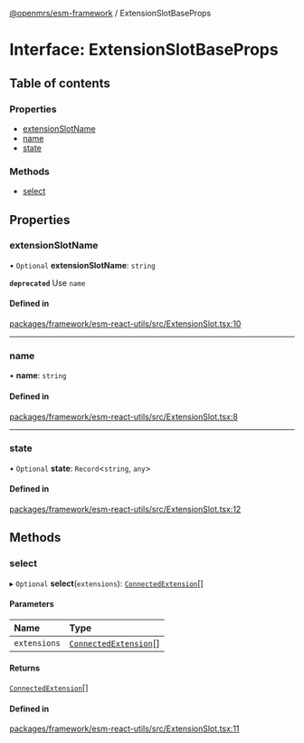 [@openmrs/esm-framework](../API.md) / ExtensionSlotBaseProps

# Interface: ExtensionSlotBaseProps

## Table of contents

### Properties

- [extensionSlotName](ExtensionSlotBaseProps.md#extensionslotname)
- [name](ExtensionSlotBaseProps.md#name)
- [state](ExtensionSlotBaseProps.md#state)

### Methods

- [select](ExtensionSlotBaseProps.md#select)

## Properties

### extensionSlotName

• `Optional` **extensionSlotName**: `string`

**`deprecated`** Use `name`

#### Defined in

[packages/framework/esm-react-utils/src/ExtensionSlot.tsx:10](https://github.com/jona42-ui/openmrs-esm-core/blob/main/packages/framework/esm-react-utils/src/ExtensionSlot.tsx#L10)

___

### name

• **name**: `string`

#### Defined in

[packages/framework/esm-react-utils/src/ExtensionSlot.tsx:8](https://github.com/jona42-ui/openmrs-esm-core/blob/main/packages/framework/esm-react-utils/src/ExtensionSlot.tsx#L8)

___

### state

• `Optional` **state**: `Record`<`string`, `any`\>

#### Defined in

[packages/framework/esm-react-utils/src/ExtensionSlot.tsx:12](https://github.com/jona42-ui/openmrs-esm-core/blob/main/packages/framework/esm-react-utils/src/ExtensionSlot.tsx#L12)

## Methods

### select

▸ `Optional` **select**(`extensions`): [`ConnectedExtension`](ConnectedExtension.md)[]

#### Parameters

| Name | Type |
| :------ | :------ |
| `extensions` | [`ConnectedExtension`](ConnectedExtension.md)[] |

#### Returns

[`ConnectedExtension`](ConnectedExtension.md)[]

#### Defined in

[packages/framework/esm-react-utils/src/ExtensionSlot.tsx:11](https://github.com/jona42-ui/openmrs-esm-core/blob/main/packages/framework/esm-react-utils/src/ExtensionSlot.tsx#L11)
